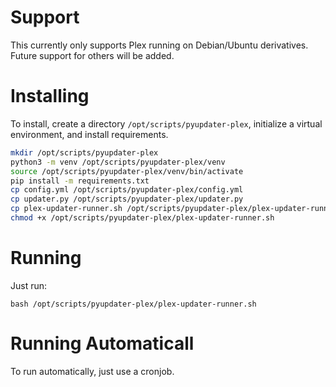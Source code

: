 # Support
This currently only supports Plex running on Debian/Ubuntu derivatives. Future support for others will be added.

# Installing
To install, create a directory `/opt/scripts/pyupdater-plex`, initialize a virtual environment, and install requirements.

```sh
mkdir /opt/scripts/pyupdater-plex
python3 -m venv /opt/scripts/pyupdater-plex/venv
source /opt/scripts/pyupdater-plex/venv/bin/activate
pip install -m requirements.txt
cp config.yml /opt/scripts/pyupdater-plex/config.yml
cp updater.py /opt/scripts/pyupdater-plex/updater.py
cp plex-updater-runner.sh /opt/scripts/pyupdater-plex/plex-updater-runner.sh
chmod +x /opt/scripts/pyupdater-plex/plex-updater-runner.sh
```

# Running
Just run:
```
bash /opt/scripts/pyupdater-plex/plex-updater-runner.sh
```

# Running Automaticall
To run automatically, just use a cronjob.
